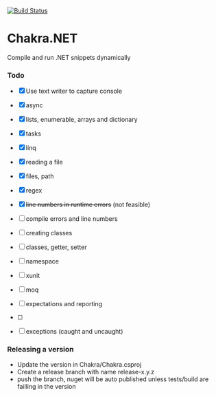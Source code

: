 [![Build Status](https://dev.azure.com/dotnet-school/Chakra.NET/_apis/build/status/dotnet-school.chakra.net?branchName=release-0.2.0)](https://dev.azure.com/dotnet-school/Chakra.NET/_build/latest?definitionId=3&branchName=release-0.2.0)

# Chakra.NET

Compile and run .NET snippets dynamically



### Todo 

- [x] Use text writer to capture console

- [x] async

- [x] lists, enumerable, arrays and dictionary

- [x] tasks

- [x] linq

- [x] reading a file

- [x] files, path

- [x] regex

- [x] ~~line numbers in runtime errors~~ (not feasible)

- [ ] compile errors and line numbers

- [ ] creating classes

- [ ] classes, getter, setter

- [ ] namespace

- [ ] xunit

- [ ] moq

- [ ] expectations and reporting

- [ ] 

- [ ] exceptions (caught and uncaught)

  



### Releasing a version

- Update the version in Chakra/Chakra.csproj
- Create a release branch with name release-x.y.z
- push the branch, nuget will be auto published unless tests/build are failling in the version

